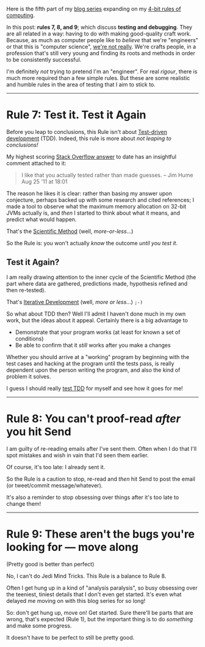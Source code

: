 <!--
.. title: 4-bit Rules of Computing, Part 4
.. slug: 4-bits-part4
.. date: 2018-03-23 21:25:22 UTC+11:00
.. tags: 4-bit-rules, tip, testing, code, TDD, experiments,debugging, bugs, engineering, perfection
.. category: 
.. link: 
.. description: Mike's 4-bit rules explained, part 4: testing, debugging
.. type: text
-->

Here is the fifth part of my [blog series](/tags/4-bit-rules.html) expanding on my
[4-bit rules of computing](/pg/4-bit-rules.html).

In this post: **rules 7, 8, and 9**; which discuss **testing and debugging**. They are all related in a way: having to do with making good-quality craft work. Because, as much as computer people like to *believe* that we're "engineers" or that this is "computer science", [we're not really](https://web.archive.org/web/20171221023913/https://www.theatlantic.com/technology/archive/2017/09/saving-the-world-from-code/540393/).  We're crafts people, in a profession that's still very young and finding its roots and methods in order to be consistently successful.

I'm definitely *not* trying to pretend I'm an "engineer". 
For real *rigour*, there is much more required than a few simple rules. But these are some realistic and humble rules in the area of testing that I aim to stick to.

<!-- TEASER_END -->

----

# **Rule 7**: Test it. Test it Again

Before you leap to conclusions, this Rule isn't about [Test-driven development](https://en.wikipedia.org/wiki/Test-driven_development) (TDD).  Indeed, this rule is more about *not leaping to conclusions!*

My highest scoring [Stack Overflow answer](https://stackoverflow.com/questions/1434779/maximum-java-heap-size-of-a-32-bit-jvm-on-a-64-bit-os/7019624#7019624) to date has an insightful comment attached to it:

>I like that you actually tested rather than made guesses.
>– Jim Hume Aug 25 '11 at 18:01

The reason he likes it is clear: rather than basing my answer upon conjecture, perhaps backed up with some research and cited references; I made a tool to observe what the maximum memory allocation on 32-bit JVMs actually is, and _then_ I started to think about what it means, and predict what would happen.

That's the [Scientific Method](https://en.wikipedia.org/wiki/Scientific_method#History,_philosophy,_sociology) (well, *more-or-less*&hellip;)

So the Rule is: you won't actually *know* the outcome *until you test it*. 

## Test it Again?

I am really drawing attention to the inner cycle of the Scientific Method (the part where data are gathered, predictions made, hypothesis refined and then re-tested).

That's [Iterative Development](https://en.wikipedia.org/wiki/Iterative_and_incremental_development) (well, *more or less*&hellip;) `;-)`

So what about TDD then? Well I'll admit I haven't done much in my own work, but the ideas about it appeal.  Certainly there is a big advantage to 

 * Demonstrate that your program works (at least for known a set of conditions)
 * Be able to confirm that it *still* works after you make a changes

Whether you should arrive at a "working" program by beginning with the test cases and hacking at the program until the tests pass, is really dependent upon the person writing the program, and also the kind of problem it solves.

I guess I should really [test TDD](https://web.archive.org/web/20180323114827/https://dzone.com/articles/why-developers-dont-use-tdd?edition=366226&utm_source=Zone%20Newsletter&utm_medium=email&utm_campaign=devops%202018-03-09) for myself and see how it goes for me!

----

# Rule 8: You can't proof-read *after* you hit Send

I am guilty of re-reading emails after I've sent them. Often when I do that I'll spot mistakes and wish in vain that I'd seen them earlier.

Of course, it's too late: I already sent it.

So the Rule is a caution to stop, re-read and *then* hit Send to post the email (or tweet/commit message/whatever).

It's also a reminder to stop obsessing over things after it's too late to change them!

----

# Rule 9: These aren't the bugs you're looking for — move along
(Pretty good is better than perfect)

No, I can't do Jedi Mind Tricks.  This Rule is a balance to Rule 8.

Often I get hung up in a kind of "analysis paralysis", so busy obsessing over the teeniest, tiniest details that I don't even get started. It's even what delayed me moving on with this blog series for so long!

So: don't get hung up, move on! Get started. Sure there'll be parts that are wrong, that's expected (Rule 1), but the important thing is to do *something* and make some progress.

It doesn't have to be perfect to still be pretty good.
